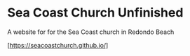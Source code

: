 # Sea Coast Church Unfinished
A website for for the Sea Coast church in Redondo Beach

[https://seacoastchurch.github.io/]
